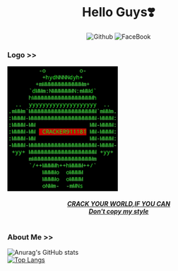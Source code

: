 <div align="center">
<h1> Hello Guys❣️<br></h1>
<img title="Github" src="https://img.shields.io/badge/cracker911181-grey?style=for-the-badge&logo=github"/>
<img title="FaceBook" src="https://img.shields.io/badge/FB-cracker911181-lightgrey?style=for-the-badge&logo=facebook">


</div>
<h3> Logo  >> <br> </h3>
<img width="250" heigth="250" src="https://github.com/cracker911181/cracker911181/blob/f0f09b803e73fffddf7b82f54299549ee41098bc/20210907_040954.png?raw=true"/>
<br><br>
</div>
<div align="center">
<b><i><a href="https://github.com/cracker911181"/>CRACK YOUR WORLD,IF YOU CAN<br>Don't copy my style</a></i></b>
</div>
<br>

### About Me >>

![Anurag's GitHub stats](https://github-readme-stats.vercel.app/api?username=cracker911181&show_icons=true&theme=radical)
<br>
[![Top Langs](https://github-readme-stats.vercel.app/api/top-langs/?username=cracker911181&layout=compact)](https://github.com/cracker911181)
<br>

